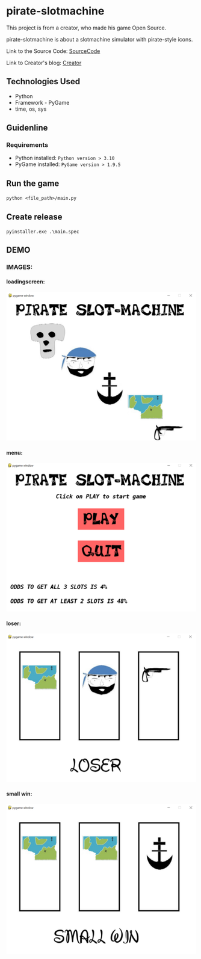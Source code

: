 # pirate-slotmachine
This project is from a creator, who made his game Open Source.

pirate-slotmachine is about a slotmachine simulator with pirate-style icons.

Link to the Source Code: [SourceCode](https://code.google.com/archive/p/pirate-slot-machine/downloads)

Link to Creator's blog:
[Creator](http://3chevrons.blogspot.com/2009/07/pirate-slot-machine.html)

## Technologies Used
* Python
* Framework - PyGame
* time, os, sys

## Guidenline

### Requirements

* Python installed: ``` Python version > 3.10 ```
* PyGame installed: ``` PyGame version > 1.9.5 ```

## Run the game

`python <file_path>/main.py`

## Create release

`pyinstaller.exe .\main.spec`

## DEMO

### IMAGES:

#### loadingscreen:
![Image](https://github.com/JonBoz/pirate-slotmachine/blob/main/image_readme/loadscreen.png)
#### menu:
![Image](https://github.com/JonBoz/pirate-slotmachine/blob/main/image_readme/menu.png)
#### loser:
![Image](https://github.com/JonBoz/pirate-slotmachine/blob/main/image_readme/loser.png)
#### small win:
![Image](https://github.com/JonBoz/pirate-slotmachine/blob/main/image_readme/smallwin.png)
